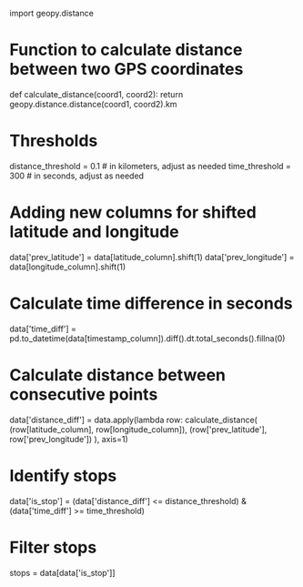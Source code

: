 import geopy.distance

# Function to calculate distance between two GPS coordinates
def calculate_distance(coord1, coord2):
    return geopy.distance.distance(coord1, coord2).km

# Thresholds
distance_threshold = 0.1  # in kilometers, adjust as needed
time_threshold = 300  # in seconds, adjust as needed

# Adding new columns for shifted latitude and longitude
data['prev_latitude'] = data[latitude_column].shift(1)
data['prev_longitude'] = data[longitude_column].shift(1)

# Calculate time difference in seconds
data['time_diff'] = pd.to_datetime(data[timestamp_column]).diff().dt.total_seconds().fillna(0)

# Calculate distance between consecutive points
data['distance_diff'] = data.apply(lambda row: calculate_distance(
    (row[latitude_column], row[longitude_column]),
    (row['prev_latitude'], row['prev_longitude'])
), axis=1)

# Identify stops
data['is_stop'] = (data['distance_diff'] <= distance_threshold) & (data['time_diff'] >= time_threshold)

# Filter stops
stops = data[data['is_stop']]

